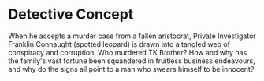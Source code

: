 # Detective Concept

When he accepts a murder case from a fallen aristocrat, Private Investigator Franklin Connaught (spotted leopard) is drawn into a tangled web of conspiracy and corruption. Who murdered TK Brother? How and why has the family's vast fortune been squandered in fruitless business endeavours, and why do the signs all point to a man who swears himself to be innocent?

